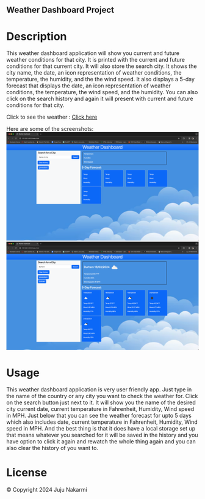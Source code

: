 ## Weather Dashboard Project
# Description
This weather dashboard application will show you current and future weather conditions for that city. It is printed with the current and future conditions for that current city. It will also store the search city. It shows the city name, the date, an icon representation of weather conditions, the temperature, the humidity, and the the wind speed. It also displays a 5-day forecast that displays the date, an icon representation of weather conditions, the temperature, the wind speed, and the humidity. You can also click on the search history and again it will present with current and future conditions for that city.


Click to see the weather : [Click here]()

Here are some of the screenshots:
![First page of screenshot](./images/Screenshot-1.png)
![Second page of screenshot](./images/Screenshot-2.png)

# Usage
This weather dashboard application is very user friendly app. Just type in the name of the country or any city you want to check the weather for. Click on the search button just next to it. It will show you the name of the desired city current date, current temperature in Fahrenheit, Humidity, Wind speed in MPH. Just below that you can see the weather forecast for upto 5 days which also includes date, current temperature in Fahrenheit, Humidity, Wind speed in MPH. And the best thing is that it does have a local storage set up that means whatever you searched for it will be saved in the history and you have option to click it again and rewatch the whole thing again and you can also clear the history of you want to.

# License
&copy; Copyright 2024 Juju Nakarmi
